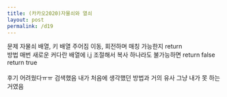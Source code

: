 ```yaml
---
title: (카카오2020)자물쇠와 열쇠
layout: post
permalink: /d19
---
```


문제
    자물쇠 배열, 키 배열 주어짐
    이동, 회전하며 매칭
    가능한지 return
<br>
방법
    매번 새로운 커다란 배열에 i,j 조절해서 복사
    하나라도 불가능하면 return false
    return true
<br>    
후기
    어려웠다ㅠㅠ
    검색했음
    내가 처음에 생각했던 방법과 거의 유사
    그냥 내가 못 하는거였음